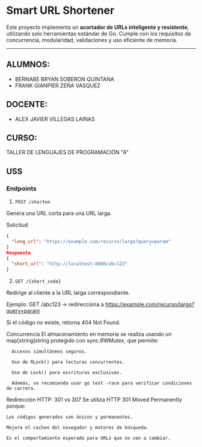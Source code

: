 # Smart URL Shortener

Este proyecto implementa un **acortador de URLs inteligente y resistente**, utilizando solo herramientas estándar de Go. Cumple con los requisitos de concurrencia, modularidad, validaciones y uso eficiente de memoria.

---

## ALUMNOS:
- BERNABE BRYAN SOBERON QUINTANA
- FRANK GIANPIER ZEÑA VASQUEZ
## DOCENTE:
- ALEX JAVIER VILLEGAS LAINAS
## CURSO: 
TALLER DE LENGUAJES DE PROGRAMACIÓN "A"
## USS

### Endpoints

1. `POST /shorten`

Genera una URL corta para una URL larga.

Solicitud

```json
{
  "long_url": "https://example.com/recurso/largo?query=param"
}
Respuesta
{
  "short_url": "http://localhost:8080/abc123"
}
```

2. `GET /{short_code}`

Redirige al cliente a la URL larga correspondiente.

Ejemplo: GET /abc123 → redirecciona a https://example.com/recurso/largo?query=param

Si el código no existe, retorna 404 Not Found.

Concurrencia
      El almacenamiento en memoria se realiza usando un map[string]string protegido con sync.RWMutex, que permite:

      Accesos simultáneos seguros.

      Uso de RLock() para lecturas concurrentes.

      Uso de Lock() para escrituras exclusivas.

      Además, se recomienda usar go test -race para verificar condiciones de carrera.



Redirección HTTP: 301 vs 307
  Se utiliza HTTP 301 Moved Permanently porque:

    Los códigos generados son únicos y permanentes.

    Mejora el cacheo del navegador y motores de búsqueda.

    Es el comportamiento esperado para URLs que no van a cambiar.
